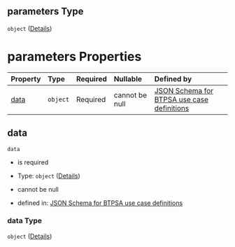 ## parameters Type

`object` ([Details](btpsa-usecase-properties-services-items-allof-1-then-allof-37-then-allof-1-then-properties-parameters.md))

# parameters Properties

| Property      | Type     | Required | Nullable       | Defined by                                                                                                                                                                                                                                                                                  |
| :------------ | :------- | :------- | :------------- | :------------------------------------------------------------------------------------------------------------------------------------------------------------------------------------------------------------------------------------------------------------------------------------------ |
| [data](#data) | `object` | Required | cannot be null | [JSON Schema for BTPSA use case definitions](btpsa-usecase-properties-services-items-allof-1-then-allof-37-then-allof-1-then-properties-parameters-properties-data.md "undefined#/properties/services/items/allOf/1/then/allOf/37/then/allOf/1/then/properties/parameters/properties/data") |

## data



`data`

*   is required

*   Type: `object` ([Details](btpsa-usecase-properties-services-items-allof-1-then-allof-37-then-allof-1-then-properties-parameters-properties-data.md))

*   cannot be null

*   defined in: [JSON Schema for BTPSA use case definitions](btpsa-usecase-properties-services-items-allof-1-then-allof-37-then-allof-1-then-properties-parameters-properties-data.md "undefined#/properties/services/items/allOf/1/then/allOf/37/then/allOf/1/then/properties/parameters/properties/data")

### data Type

`object` ([Details](btpsa-usecase-properties-services-items-allof-1-then-allof-37-then-allof-1-then-properties-parameters-properties-data.md))
